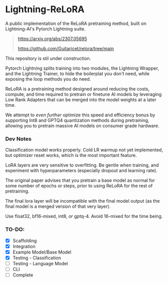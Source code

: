 # Lightning-ReLoRA
A public implementation of the ReLoRA pretraining method, built on Lightning-AI's Pytorch Lightning suite.
> https://arxiv.org/abs/2307.05695
> 
> https://github.com/Guitaricet/relora/tree/main

This repository is stil under construction.

Pytorch Lightning splits training into two modules, the Lightning Wrapper, and the Lightning Trainer, to hide the boilerplat you don't need, while exposing the loop methods you do need.

ReLoRA is a pretraining method designed around reducing the costs, compute, and time required to pretrain or finetune AI models by leveraging Low Rank Adapters that can be merged into the model weights at a later time.

We attempt to _even further_ optimize this speed and efficiency bonus by supporting Int8 and GPTQ4 quantization methods during pretraining, allowing you to pretrain massive AI models on consumer grade hardware.

### Dev Notes

Classification model works properly. Cold LR warmup not yet implemented, but optimizer reset works, which is the most important feature.

LoRA layers are very sensitive to overfitting. Be gentle when training, and experiment with hyperparameters (especially dropout and learning rate).

The original paper advises that you pretrain a base model as normal for some number of epochs or steps, prior to using ReLoRA for the rest of pretraining.

The final lora layer will be incompatible with the final model output (as the final model is a merged version of that very layer).

Use float32, bf16-mixed, int8, or gptq-4. Avoid 16-mixed for the time being.

### TO-DO:

- [x] Scaffolding
- [x] Integration
- [x] Example Model/Base Model
- [x] Testing - Classification
- [ ] Testing - Language Model
- [ ] CLI
- [ ] Complete
